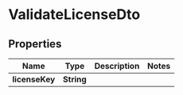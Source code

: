 

# ValidateLicenseDto


## Properties

| Name | Type | Description | Notes |
|------------ | ------------- | ------------- | -------------|
|**licenseKey** | **String** |  |  |



